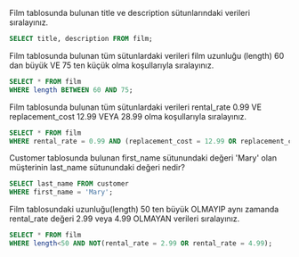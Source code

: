 <p>Film tablosunda bulunan title ve description sütunlarındaki verileri sıralayınız.</p>

```sql
SELECT title, description FROM film;
```

<p>Film tablosunda bulunan tüm sütunlardaki verileri film uzunluğu (length) 60 dan büyük VE 75 ten küçük olma koşullarıyla sıralayınız.</p>

```sql
SELECT * FROM film
WHERE length BETWEEN 60 AND 75;
```

<p>Film tablosunda bulunan tüm sütunlardaki verileri rental_rate 0.99 VE replacement_cost 12.99 VEYA 28.99 olma koşullarıyla sıralayınız.</p>

```sql
SELECT * FROM film
WHERE rental_rate = 0.99 AND (replacement_cost = 12.99 OR replacement_cost = 28.99);
```

<p>Customer tablosunda bulunan first_name sütunundaki değeri 'Mary' olan müşterinin last_name sütunundaki değeri nedir?</p>

```sql
SELECT last_name FROM customer
WHERE first_name = 'Mary';
```

<p>Film tablosundaki uzunluğu(length) 50 ten büyük OLMAYIP aynı zamanda rental_rate değeri 2.99 veya 4.99 OLMAYAN verileri sıralayınız.</p>

```sql
SELECT * FROM film
WHERE length<50 AND NOT(rental_rate = 2.99 OR rental_rate = 4.99);
```